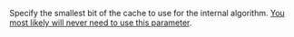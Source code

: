 Specify the smallest bit of the cache to use for the internal algorithm. <u>You most likely will never need to use this parameter</u>.